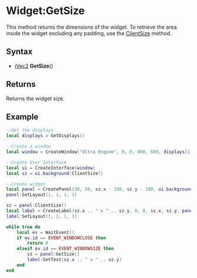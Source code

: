 # Widget:GetSize

This method returns the dimensions of the widget. To retrieve the area inside the widget excluding any padding, use the [ClientSize](Widget_ClientSize.md) method.

## Syntax

- [iVec2](iVec2) **GetSize**()

## Returns

Returns the widget size.

## Example

```lua
--Get the displays
local displays = GetDisplays()

--Create a window
local window = CreateWindow("Ultra Engine", 0, 0, 800, 600, displays[1], WINDOW_TITLEBAR | WINDOW_RESIZABLE)

--Create User Interface
local ui = CreateInterface(window)
local sz = ui.background:ClientSize()

--Create widget
local panel = CreatePanel(50, 50, sz.x - 100, sz.y - 100, ui.background, PANEL_BORDER)
panel:SetLayout(1, 1, 1, 1)

sz = panel:ClientSize()
local label = CreateLabel(sz.x .. " x " .. sz.y, 0, 0, sz.x, sz.y, panel, LABEL_CENTER | LABEL_MIDDLE)
label:SetLayout(1, 1, 1, 1)

while true do
    local ev = WaitEvent()
    if ev.id == EVENT_WINDOWCLOSE then
        return 0
    elseif ev.id == EVENT_WINDOWSIZE then
        sz = panel:GetSize()
        label:SetText(sz.x .. " x " .. sz.y)
    end
end
```
